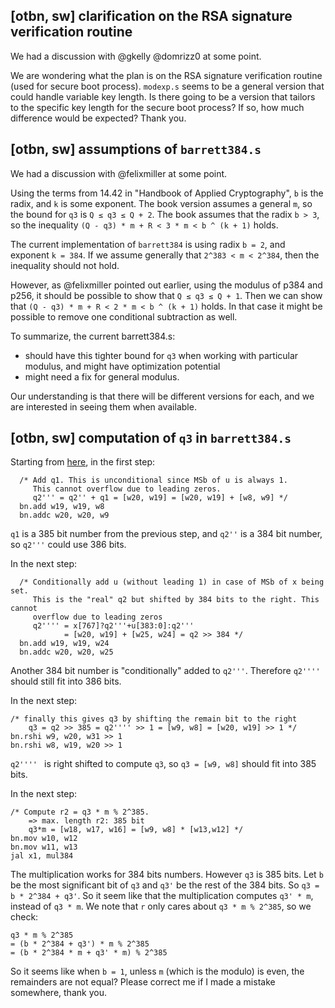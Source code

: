 [otbn, sw] clarification on the RSA signature verification routine
----
We had a discussion with @gkelly @domrizz0 at some point. 

We are wondering what the plan is on the RSA signature verification routine (used for secure boot process). `modexp.s` seems to be a general version that could handle variable key length. Is there going to be a version that tailors to the specific key length for the secure boot process? If so, how much difference would be expected? Thank you. 

[otbn, sw] assumptions of `barrett384.s`
----
We had a discussion with @felixmiller at some point. 

Using the terms from 14.42 in "Handbook of Applied Cryptography",  `b` is the radix, and `k` is some exponent. The book version assumes a general `m`, so the bound for `q3` is `Q ≤ q3 ≤ Q + 2`. The book assumes that the radix `b > 3`, so the inequality `(Q - q3) * m + R < 3 * m < b ^ (k + 1)` holds.

The current implementation of `barrett384` is using radix `b = 2`, and exponent `k = 384`. If we assume generally that `2^383 < m < 2^384`, then the inequality should not hold. 

However, as @felixmiller pointed out earlier, using the modulus of p384 and p256, it should be possible to show that `Q ≤ q3 ≤ Q + 1`. Then we can show that `(Q - q3) * m + R < 2 * m < b ^ (k + 1)` holds. In that case it might be possible to remove one conditional subtraction as well. 

To summarize, the current barrett384.s: 
* should have this tighter bound for `q3` when working with particular modulus, and might have optimization potential
* might need a fix for general modulus. 

Our understanding is that there will be different versions for each, and we are interested in seeing them when available. 

[otbn, sw] computation of `q3` in `barrett384.s`
----
Starting from [here](https://github.com/lowRISC/opentitan/blob/4a8eea22f7e4dbb6c986126970cf37e6903871c8/sw/otbn/code-snippets/barrett384.s#L167), in the first step:

```
  /* Add q1. This is unconditional since MSb of u is always 1.
     This cannot overflow due to leading zeros.
     q2''' = q2'' + q1 = [w20, w19] = [w20, w19] + [w8, w9] */
  bn.add w19, w19, w8
  bn.addc w20, w20, w9
```

`q1` is a 385 bit number from the previous step, and `q2''` is a 384 bit number, so `q2'''` could use 386 bits.

In the next step:

```
  /* Conditionally add u (without leading 1) in case of MSb of x being set.
     This is the "real" q2 but shifted by 384 bits to the right. This cannot
     overflow due to leading zeros
     q2'''' = x[767]?q2'''+u[383:0]:q2'''
            = [w20, w19] + [w25, w24] = q2 >> 384 */
  bn.add w19, w19, w24
  bn.addc w20, w20, w25
  ```
Another 384 bit number is "conditionally" added to `q2'''`. Therefore `q2''''` should still fit into 386 bits.

In the next step:
```
/* finally this gives q3 by shifting the remain bit to the right
	q3 = q2 >> 385 = q2'''' >> 1 = [w9, w8] = [w20, w19] >> 1 */
bn.rshi w9, w20, w31 >> 1
bn.rshi w8, w19, w20 >> 1
```
`q2'''' ` is right shifted to compute `q3`, so `q3 = [w9, w8]` should fit into 385 bits. 

In the next step:
```
/* Compute r2 = q3 * m % 2^385.
	=> max. length r2: 385 bit
	q3*m = [w18, w17, w16] = [w9, w8] * [w13,w12] */
bn.mov w10, w12
bn.mov w11, w13
jal x1, mul384
```
The multiplication works for 384 bits numbers. However `q3` is 385 bits. Let `b` be the most significant bit of `q3` and `q3'` be the rest of the 384 bits. So `q3 = b * 2^384 + q3'`. So it seem like that the multiplication computes `q3' * m`, instead of  `q3 * m`.  We note that `r` only cares about `q3 * m % 2^385`, so we check:
```
q3 * m % 2^385 
= (b * 2^384 + q3') * m % 2^385
= (b * 2^384 * m + q3' * m) % 2^385
```
So it seems like when `b = 1`, unless `m` (which is the modulo) is even, the remainders are not equal? Please correct me if I made a mistake somewhere, thank you.
